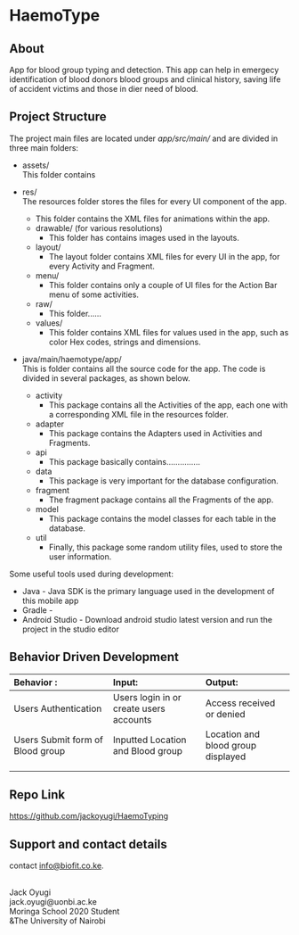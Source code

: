 
# HaemoType

## About
App for blood group typing and detection. This app can help in emergecy identification of blood donors blood groups and clinical history, saving life of accident victims and those in dier need of blood.

## Project Structure
The project main files are located under *app/src/main/* and are divided in three main folders:
* assets/ <br/>
This folder contains
* res/ <br/>
The resources folder stores the files for every UI component of the app.
    * This folder contains the XML files for animations within the app.
  * drawable/ (for various resolutions)
    * This folder has contains images used in the layouts.
  * layout/
    * The layout folder contains XML files for every UI in the app, for every Activity and Fragment.
  * menu/
    * This folder contains only a couple of UI files for the Action Bar menu of some activities.
  * raw/
    * This folder......
  * values/
    * This folder contains XML files for values used in the app, such as color Hex codes, strings and dimensions.

* java/main/haemotype/app/ <br/>
This is folder contains all the source code for the app. The code is divided in several packages, as shown below.
  * activity
    * This package contains all the Activities of the app, each one with a corresponding XML file in the resources folder.
  * adapter
    * This package contains the Adapters used in Activities and Fragments.
  * api
    * This package basically contains...............
  * data
    * This package is very important for the database configuration.
  * fragment
    * The fragment package contains all the Fragments of the app.
  * model
    * This package contains the model classes for each table in the database.
  * util
    * Finally, this package some random utility files, used to store the user information.


Some useful tools used during development:

*   Java - Java SDK is the primary language used in the development of this mobile app
*   Gradle -
* Android Studio - Download android studio latest version and run the project in the studio editor

## Behavior Driven Development
 | Behavior :                                | Input:                                                                     | Output:
 | :---------------------------------------- | :--------------------------------------------------------------------------| :-------------
 |  Users Authentication                     | Users login in or create users accounts                                    | Access received or denied
 | Users Submit form of Blood group          | Inputted Location and Blood group                                          | Location and blood group displayed
 |                                           |                                                                            |
 |                                           |                                                                            |

## Repo Link
https://github.com/jackoyugi/HaemoTyping


## Support and contact details
contact   info@biofit.co.ke.

<br/>
Jack Oyugi<br/>
jack.oyugi@uonbi.ac.ke<br/>
Moringa School 2020 Student<br/>
&The University of Nairobi<br/>




